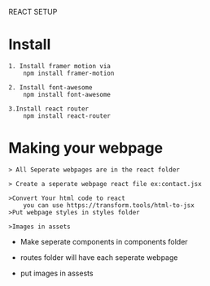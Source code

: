 REACT SETUP



# Install
    
    1. Install framer motion via
        npm install framer-motion

    2. Install font-awesome
        npm install font-awesome

    3.Install react router
        npm install react-router


# Making your webpage


    > All Seperate webpages are in the react folder

    > Create a seperate webpage react file ex:contact.jsx

    >Convert Your html code to react
        you can use https://transform.tools/html-to-jsx
    >Put webpage styles in styles folder

    >Images in assets






    




* Make seperate components in components folder

* routes folder will have each seperate webpage

* put images in assests 


